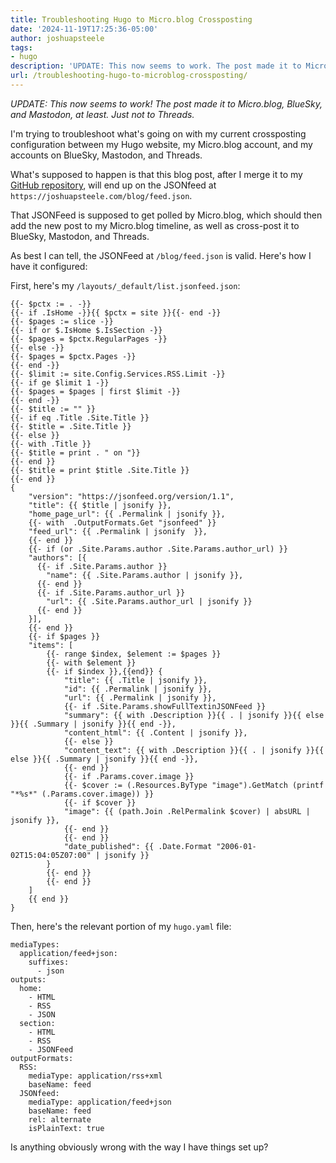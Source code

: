 ```yaml
---
title: Troubleshooting Hugo to Micro.blog Crossposting
date: '2024-11-19T17:25:36-05:00'
author: joshuapsteele
tags:
- hugo
description: 'UPDATE: This now seems to work. The post made it to Micro.blog, BlueSky, and Mastodon, at least.'
url: /troubleshooting-hugo-to-microblog-crossposting/
---
```

*UPDATE: This now seems to work! The post made it to Micro.blog, BlueSky, and Mastodon, at least. Just not to Threads.*

I'm trying to troubleshoot what's going on with my current crossposting configuration between my Hugo website, my Micro.blog account, and my accounts on BlueSky, Mastodon, and Threads. 

What's supposed to happen is that this blog post, after I merge it to my [GitHub repository](https://github.com/joshuapsteele/joshuapsteele.github.io), will end up on the JSONfeed at `https://joshuapsteele.com/blog/feed.json`. 

That JSONFeed is supposed to get polled by Micro.blog, which should then add the new post to my Micro.blog timeline, as well as cross-post it to BlueSky, Mastodon, and Threads. 

As best I can tell, the JSONFeed at `/blog/feed.json` is valid. Here's how I have it configured:

First, here's my `/layouts/_default/list.jsonfeed.json`:

```
{{- $pctx := . -}}
{{- if .IsHome -}}{{ $pctx = site }}{{- end -}}
{{- $pages := slice -}}
{{- if or $.IsHome $.IsSection -}}
{{- $pages = $pctx.RegularPages -}}
{{- else -}}
{{- $pages = $pctx.Pages -}}
{{- end -}}
{{- $limit := site.Config.Services.RSS.Limit -}}
{{- if ge $limit 1 -}}
{{- $pages = $pages | first $limit -}}
{{- end -}}
{{- $title := "" }}
{{- if eq .Title .Site.Title }}
{{- $title = .Site.Title }}
{{- else }}
{{- with .Title }}
{{- $title = print . " on "}}
{{- end }}
{{- $title = print $title .Site.Title }}
{{- end }}
{
    "version": "https://jsonfeed.org/version/1.1",
    "title": {{ $title | jsonify }},
    "home_page_url": {{ .Permalink | jsonify }},
    {{- with  .OutputFormats.Get "jsonfeed" }}
    "feed_url": {{ .Permalink | jsonify  }},
    {{- end }}
    {{- if (or .Site.Params.author .Site.Params.author_url) }}
    "authors": [{
      {{- if .Site.Params.author }}
        "name": {{ .Site.Params.author | jsonify }},
      {{- end }}
      {{- if .Site.Params.author_url }}
        "url": {{ .Site.Params.author_url | jsonify }}
      {{- end }}
    }],
    {{- end }}
    {{- if $pages }}
    "items": [
        {{- range $index, $element := $pages }}
        {{- with $element }}
        {{- if $index }},{{end}} {
            "title": {{ .Title | jsonify }},
            "id": {{ .Permalink | jsonify }},
            "url": {{ .Permalink | jsonify }},
            {{- if .Site.Params.showFullTextinJSONFeed }}
            "summary": {{ with .Description }}{{ . | jsonify }}{{ else }}{{ .Summary | jsonify }}{{ end -}},
            "content_html": {{ .Content | jsonify }},
            {{- else }}
            "content_text": {{ with .Description }}{{ . | jsonify }}{{ else }}{{ .Summary | jsonify }}{{ end -}},
            {{- end }}
            {{- if .Params.cover.image }}
            {{- $cover := (.Resources.ByType "image").GetMatch (printf "*%s*" (.Params.cover.image)) }}
            {{- if $cover }}
            "image": {{ (path.Join .RelPermalink $cover) | absURL | jsonify }},
            {{- end }}
            {{- end }}
            "date_published": {{ .Date.Format "2006-01-02T15:04:05Z07:00" | jsonify }}
        }
        {{- end }}
        {{- end }}
    ]
    {{ end }}
}
```

Then, here's the relevant portion of my `hugo.yaml` file:

```
mediaTypes:
  application/feed+json:
    suffixes:
      - json
outputs:
  home:
    - HTML
    - RSS
    - JSON
  section:
    - HTML
    - RSS
    - JSONFeed
outputFormats:
  RSS:
    mediaType: application/rss+xml
    baseName: feed
  JSONfeed:
    mediaType: application/feed+json
    baseName: feed
    rel: alternate
    isPlainText: true
```

Is anything obviously wrong with the way I have things set up?